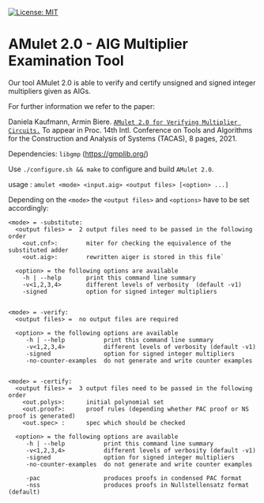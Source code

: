 [![License: MIT](https://img.shields.io/badge/License-MIT-yellow.svg)](https://opensource.org/licenses/MIT)

AMulet 2.0 - AIG Multiplier Examination Tool
================================================================================

Our tool AMulet 2.0 is able to verify and certify unsigned and signed 
integer multipliers given as AIGs.

For further information we refer to the paper:

Daniela Kaufmann, Armin Biere. 
 [`AMulet 2.0 for Verifying Multiplier Circuits.`](https://danielakaufmann.at/kaufmannbiere-tacas21/)
To appear in Proc. 14th Intl. Conference on Tools and Algorithms for the Construction and Analysis of Systems (TACAS), 8 pages, 2021.



Dependencies: `libgmp` (https://gmplib.org/)

Use `./configure.sh && make` to configure and build `AMulet 2.0`.


usage : `amulet <mode> <input.aig> <output files> [<option> ...]`

Depending on the `<mode>` the `<output files>` and `<options>` have to be set accordingly:


    <mode> = -substitute:
      <output files> =  2 output files need to be passed in the following order 
        <out.cnf>:        miter for checking the equivalence of the substituted adder 
        <out.aig>:        rewritten aiger is stored in this file` 

      <option> = the following options are available 
        -h | --help       print this command line summary 
        -v<1,2,3,4>       different levels of verbosity  (default -v1)
        -signed           option for signed integer multipliers 


    <mode> = -verify:
      <output files> =  no output files are required 
      
      <option> = the following options are available 
         -h | --help           print this command line summary 
         -v<1,2,3,4>           different levels of verbosity (default -v1) 
         -signed               option for signed integer multipliers 
         -no-counter-examples  do not generate and write counter examples
     
     
    <mode> = -certify:
      <output files> =  3 output files need to be passed in the following order
        <out.polys>:      initial polynomial set 
        <out.proof>:      proof rules (depending whether PAC proof or NS proof is generated) 
        <out.spec> :      spec which should be checked 
      
      <option> = the following options are available 
         -h | --help           print this command line summary 
         -v<1,2,3,4>           different levels of verbosity (default -v1) 
         -signed               option for signed integer multipliers 
         -no-counter-examples  do not generate and write counter examples

         -pac                  produces proofs in condensed PAC format 
         -nss                  produces proofs in Nullstellensatz format (default)
